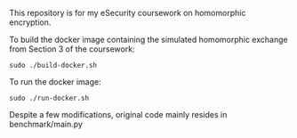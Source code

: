 This repository is for my eSecurity coursework on homomorphic encryption.

To build the docker image containing the simulated homomorphic exchange from Section 3 of the coursework:

```
sudo ./build-docker.sh
```

To run the docker image:

```
sudo ./run-docker.sh
```

Despite a few modifications, original code mainly resides in benchmark/main.py
